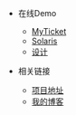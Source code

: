 * 在线Demo
    * [MyTicket](http://121.4.26.253/)
    * [Solaris](http://www.mosheng.online)
    * [设计](http://design.mosheng.online/dist/portofolio/design.html)

* 相关链接
    * [项目地址](#)
    * [我的博客](http://blog.mosheng.online/)